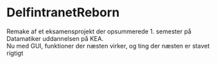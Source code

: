 # DelfintranetReborn
Remake af et eksamensprojekt der opsummerede 1. semester på Datamatiker uddannelsen på KEA.
<br>
Nu med GUI, funktioner der næsten virker, og ting der næsten er stavet rigtigt
